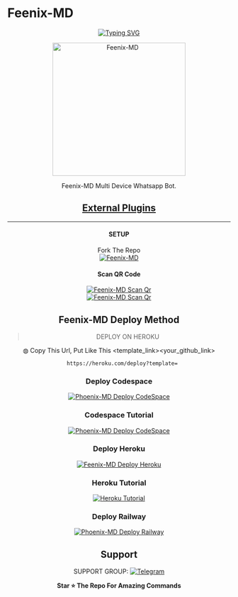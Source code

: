    # Feenix-MD 
<div align="center">
<a href="https://git.io/typing-svg"><img src="https://readme-typing-svg.demolab.com?font=Ribeye&size=50&pause=1000&color=F710B1&center=true&width=910&height=100&lines=I'M+Feenix-MD;Multi+Divice+Whatsapp+Bot;Coded+By+Mr Kasun" alt="Typing SVG" /></a>
  
<p align="center">  
  <a href="https://youtube.com/channel/UCLUS9v7q4JagAqIJ3eeMM8w">
    <img alt=Feenix-MD height="300" src="https://telegra.ph/file/1c14ab0e280632ac32b1a.jpg">
   
</a> 
    
</p>
<p align="center">
<a 

####  
Feenix-MD Multi Device Whatsapp Bot.
## <sub>[External Plugins](https://github.com/Darksasiya/External-Plugins)</sub>

***

#### SETUP

Fork The Repo
    <br>
<a href="https://github.com/Darksasiya/Feenix-MD/fork"><img title="Feenix-MD" src="https://img.shields.io/badge/FORK feenix MD-h?color=black&style=for-the-badge&logo=stackshare"></a>

#### Scan QR Code

<a href="https://phoenix-md-qr-code-569ef64f2cad.herokuapp.com"><img title="Feenix-MD Scan Qr" src="https://img.shields.io/badge/SCAN QR CODE 1-h?color=black&style=for-the-badge&logo=msi"></a>
     <br>
<a href="https://phoenix-md-qr-code-569ef64f2cad.herokuapp.com/session"><img title="Feenix-MD Scan Qr" src="https://img.shields.io/badge/SCAN QR CODE 2-h?color=black&style=for-the-badge&logo=msi"></a>     


## Feenix-MD Deploy Method

> DEPLOY ON HEROKU<br>

◍ Copy This Url, Put Like This <template_link><your_github_link>

      https://heroku.com/deploy?template=

### Deploy Codespace

<a href="https://github.com/codespaces/new"><img title="Phoenix-MD Deploy CodeSpace" src="https://img.shields.io/badge/DEPLOY CODESPACE-h?color=black&style=for-the-badge&logo=visualstudiocode"></a>

### Codespace Tutorial

<a href="https://youtu.be/ZSwJtaN0BUk?si=FOsYpMs4WbvBFCpY"><img title="Phoenix-MD Deploy CodeSpace" src="https://img.shields.io/badge/Codespace Tutorial-h?color=black&style=for-the-badge&logo=visualstudiocode"></a>

### Deploy Heroku 

<a href="https://heroku.com/deploy?template=https://github.com/Darksasiya/Feenix-MD/"><img title="Feenix-MD Deploy Heroku" src="https://img.shields.io/badge/DEPLOY HEROKU-h?color=black&style=for-the-badge&logo=heroku"></a>

### Heroku Tutorial

<a href="https://youtu.be/sDojtm-bwN4?si=gbvAqTOSfuVRU2-k"><img title="Heroku Tutorial" src="https://img.shields.io/badge/Heroku Tutorial-h?color=black&style=for-the-badge&logo=heroku"></a>
### Deploy Railway

<a href="https://railway.app/new"><img title="Phoenix-MD Deploy Railway" src="https://img.shields.io/badge/DEPLOY RAILWAY-h?color=black&style=for-the-badge&logo=Railway"></a> 
 
 ## Support

SUPPORT GROUP: <a href="https://t.me/+IdiYvAuCiew4Njdl"><img alt="Telegram" src="https://img.shields.io/badge/WhatsApp-25D366?style=for-the-badge&logo=telegram&logoColor=white"/></a>

**Star ⭐ The Repo For Amazing Commands**
